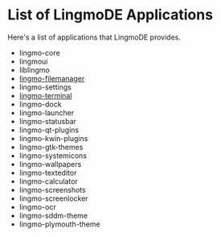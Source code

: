 # List of LingmoDE Applications
Here's a list of applications that LingmoDE provides.
- lingmo-core
- lingmoui
- liblingmo
- [lingmo-filemanager](lingmo-filemanager)
- lingmo-settings
- [lingmo-terminal](lingmo-terminal)
- lingmo-dock
- lingmo-launcher
- lingmo-statusbar
- lingmo-qt-plugins
- lingmo-kwin-plugins
- lingmo-gtk-themes
- lingmo-systemicons
- lingmo-wallpapers
- lingmo-texteditor
- lingmo-calculator
- lingmo-screenshots
- lingmo-screenlocker
- lingmo-ocr
- lingmo-sddm-theme
- lingmo-plymouth-theme
